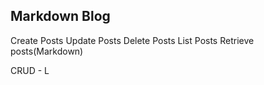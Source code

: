 ## Markdown Blog

Create Posts
Update Posts
Delete Posts
List Posts
Retrieve posts(Markdown)

CRUD - L